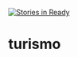 [![Stories in Ready](https://badge.waffle.io/kjullien/turismo.png?label=ready&title=Ready)](https://waffle.io/kjullien/turismo?utm_source=badge)
# turismo